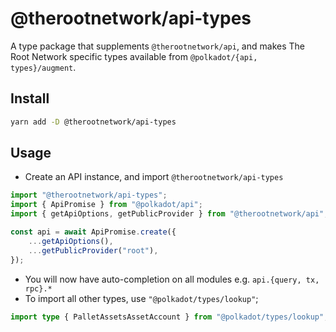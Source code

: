 # @therootnetwork/api-types

A type package that supplements `@therootnetwork/api`, and makes The Root Network specific types available from `@polkadot/{api, types}/augment`.

## Install

```bash
yarn add -D @therootnetwork/api-types
```

## Usage

- Create an API instance, and import `@therootnetwork/api-types`

```typescript
import "@therootnetwork/api-types";
import { ApiPromise } from "@polkadot/api";
import { getApiOptions, getPublicProvider } from "@therootnetwork/api";

const api = await ApiPromise.create({
	...getApiOptions(),
	...getPublicProvider("root"),
});
```

- You will now have auto-completion on all modules e.g. `api.{query, tx, rpc}.*`
- To import all other types, use `"@polkadot/types/lookup"`;

```typescript
import type { PalletAssetsAssetAccount } from "@polkadot/types/lookup";
```